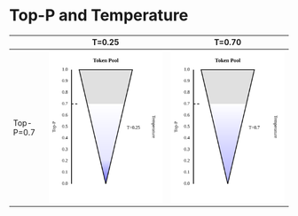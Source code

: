 # Top-P and Temperature

| | T=0.25 | T=0.70 |
|----------|----------|----------|
| Top-P=0.7  | ![SVG Image](./topp0.7temp0.25.svg) | ![SVG Image](./topp0.7temp0.7.svg) |


